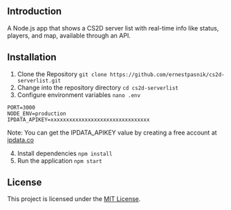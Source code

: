 ## Introduction
A Node.js app that shows a CS2D server list with real-time info like status, players, and map, available through an API.

## Installation
1. Clone the Repository `git clone https://github.com/ernestpasnik/cs2d-serverlist.git`
2. Change into the repository directory `cd cs2d-serverlist`
3. Configure environment variables `nano .env`
```env
PORT=3000
NODE_ENV=production
IPDATA_APIKEY=xxxxxxxxxxxxxxxxxxxxxxxxxxxxxxxx
```
Note: You can get the IPDATA_APIKEY value by creating a free account at [ipdata.co](https://ipdata.co)

4. Install dependencies `npm install`
5. Run the application `npm start`

## License
This project is licensed under the [MIT License](LICENSE).
